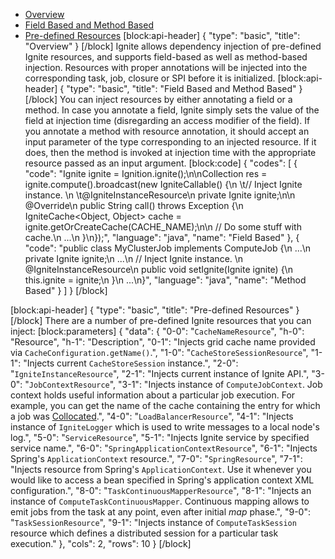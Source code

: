 * [Overview](#overview)
* [Field Based and Method Based](doc:resource-injection#field-based-and-method-based)
* [Pre-defined Resources](doc:resource-injection#pre-defined-resources)
[block:api-header]
{
  "type": "basic",
  "title": "Overview"
}
[/block]
Ignite allows dependency injection of pre-defined Ignite resources, and supports field-based as well as method-based injection. Resources with proper annotations will be injected into the corresponding task, job, closure or SPI before it is initialized.
[block:api-header]
{
  "type": "basic",
  "title": "Field Based and Method Based"
}
[/block]
You can inject resources by either annotating a field or a method. In case you annotate a field, Ignite simply sets the value of the field at injection time (disregarding an access modifier of the field). If you annotate a method with resource annotation, it should accept an input parameter of the type corresponding to an injected resource. If it does, then the method is invoked at injection time with the appropriate resource passed as an input argument.
[block:code]
{
  "codes": [
    {
      "code": "Ignite ignite = Ignition.ignite();\n\nCollection<String> res = ignite.compute().broadcast(new IgniteCallable<String>() {\n  \t// Inject Ignite instance.  \n  \t@IgniteInstanceResource\n    private Ignite ignite;\n\n    @Override\n    public String call() throws Exception {\n        IgniteCache<Object, Object> cache = ignite.getOrCreateCache(CACHE_NAME);\n\n        // Do some stuff with cache.\n        ...\n    }\n});",
      "language": "java",
      "name": "Field Based"
    },
    {
      "code": "public class MyClusterJob implements ComputeJob {\n    ...\n    private Ignite ignite;\n    ...\n    // Inject Ignite instance.  \n    @IgniteInstanceResource\n    public void setIgnite(Ignite ignite) {\n        this.ignite = ignite;\n    }\n    ...\n}",
      "language": "java",
      "name": "Method Based"
    }
  ]
}
[/block]

[block:api-header]
{
  "type": "basic",
  "title": "Pre-defined Resources"
}
[/block]
There are a number of pre-defined Ignite resources that you can inject:
[block:parameters]
{
  "data": {
    "0-0": "`CacheNameResource`",
    "h-0": "Resource",
    "h-1": "Description",
    "0-1": "Injects grid cache name provided via `CacheConfiguration.getName()`.",
    "1-0": "`CacheStoreSessionResource`",
    "1-1": "Injects current `CacheStoreSession` instance.",
    "2-0": "`IgniteInstanceResource`",
    "2-1": "Injects current instance of Ignite API.",
    "3-0": "`JobContextResource`",
    "3-1": "Injects instance of `ComputeJobContext`. Job context holds useful information about a particular job execution. For example, you can get the name of the cache containing the entry for which a job was [Collocated](doc:collocate-compute-and-data).",
    "4-0": "`LoadBalancerResource`",
    "4-1": "Injects instance of `IgniteLogger` which is used to write messages to a local node's log.",
    "5-0": "`ServiceResource`",
    "5-1": "Injects Ignite service by specified service name.",
    "6-0": "`SpringApplicationContextResource`",
    "6-1": "Injects Spring's `ApplicationContext` resource.",
    "7-0": "`SpringResource`",
    "7-1": "Injects resource from Spring's `ApplicationContext`. Use it whenever you would like to access a bean specified in Spring's application context  XML configuration.",
    "8-0": "`TaskContinuousMapperResource`",
    "8-1": "Injects an instance of `ComputeTaskContinuousMapper`. Continuous mapping allows to emit jobs from the task at any point, even after initial *map* phase.",
    "9-0": "`TaskSessionResource`",
    "9-1": "Injects instance of `ComputeTaskSession` resource which defines a distributed session for a particular task execution."
  },
  "cols": 2,
  "rows": 10
}
[/block]